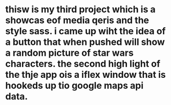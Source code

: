 # thisw is my third project which is a showcas eof media qeris and the style sass. i came up wiht the idea of a button that when pushed will show a random picture of star wars characters. the second high light of the thje app ois a iflex window that is hookeds up tio google maps api data.